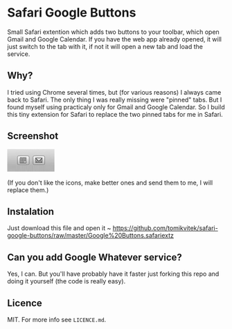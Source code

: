# Safari Google Buttons

Small Safari extention which adds two buttons to your toolbar, which open Gmail and Google Calendar. If you have the web app already opened, it will just switch to the tab with it, if not it will open a new tab and load the service.

## Why?

I tried using Chrome several times, but (for various reasons) I always came back to Safari. The only thing I was really missing were "pinned" tabs. But I found myself using practicaly only for Gmail and Google Calendar. So I build this tiny extension for Safari to replace the two pinned tabs for me in Safari.

## Screenshot

![Screenshot](/screenshot.png)

(If you don't like the icons, make better ones and send them to me, I will replace them.)

## Instalation

Just download this file and open it ~ https://github.com/tomikvitek/safari-google-buttons/raw/master/Google%20Buttons.safariextz

## Can you add Google Whatever service?

Yes, I can. But you'll have probably have it faster just forking this repo and doing it yourself (the code is really easy).

## Licence

MIT. For more info see `LICENCE.md`.

